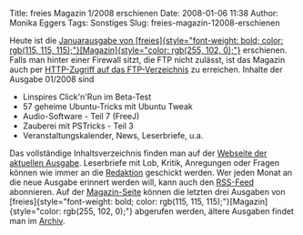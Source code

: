 Title: freies Magazin 1/2008 erschienen
Date: 2008-01-06 11:38
Author: Monika Eggers
Tags: Sonstiges
Slug: freies-magazin-12008-erschienen

Heute ist die [Januarausgabe von
[freies]{style="font-weight: bold; color: rgb(115, 115, 115);"}[Magazin]{style="color: rgb(255, 102, 0);"}](ftp://ftp.freiesmagazin.de/2008/freiesMagazin-2008-01.pdf)
erschienen. Falls man hinter einer Firewall sitzt, die FTP nicht
zulässt, ist das Magazin auch per [HTTP-Zugriff auf das
FTP-Verzeichnis](http://www.freiesmagazin.de/ftp/2008/freiesMagazin-2008-01.pdf)
zu erreichen. Inhalte der Ausgabe 01/2008 sind


-   Linspires Click'n'Run im Beta-Test
-   57 geheime Ubuntu-Tricks mit Ubuntu Tweak
-   Audio-Software - Teil 7 (FreeJ)
-   Zauberei mit PSTricks - Teil 3
-   Veranstaltungskalender, News, Leserbriefe, u.a.


Das vollständige Inhaltsverzeichnis finden man auf der [Webseite der
aktuellen Ausgabe](http://www.freiesmagazin.de/freiesMagazin-2008-01).
Leserbriefe mit Lob, Kritik, Anregungen oder Fragen können wie immer an
die [Redaktion](http://www.freiesmagazin.de/kontakt) geschickt werden.
Wer jeden Monat an die neue Ausgabe erinnert werden will, kann auch den
[RSS-Feed](http://www.freiesmagazin.de/rss.xml) abonnieren. Auf der
[Magazin-Seite](http://www.freiesmagazin.de/magazin) können die letzten
drei Ausgaben von
[freies]{style="font-weight: bold; color: rgb(115, 115, 115);"}[Magazin]{style="color: rgb(255, 102, 0);"}
abgerufen werden, ältere Ausgaben findet man im
[Archiv](http://www.freiesmagazin.de/archiv).


<!--break--><!--break-->
